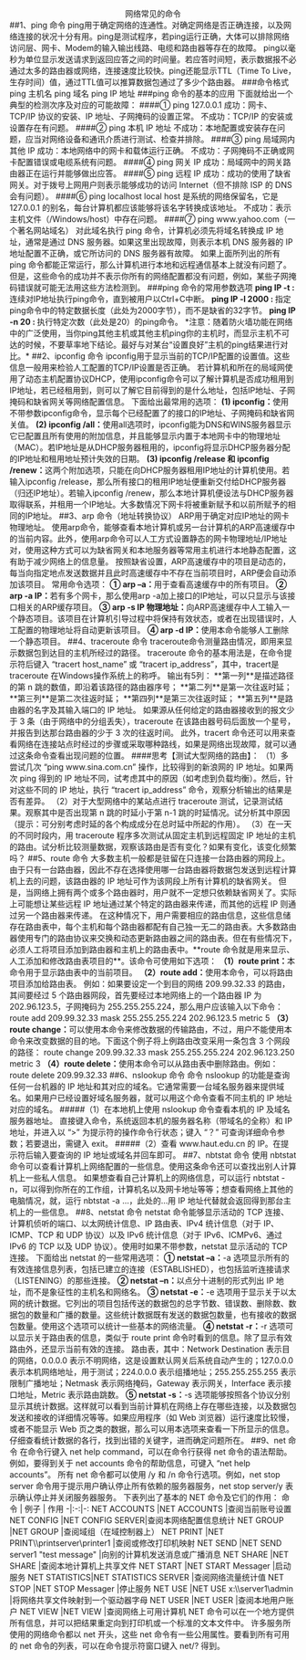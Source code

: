 <center>网络常见的命令</center>
##1、ping 命令
ping用于确定网络的连通性。对确定网络是否正确连接，以及网络连接的状况十分有用。ping是测试程序，若ping运行正确，大体可以排除网络访问层、网卡、Modem的输入输出线路、电缆和路由器等存在的故障。
ping以毫秒为单位显示发送请求到返回应答之间的时间量。若应答时间短，表示数据报不必通过太多的路由器或网络，连接速度比较快。ping还能显示TTL（Time To Live，生存时间）值，通过TTL值可以推算数据包通过了多少个路由器。
###命令格式
ping 主机名
ping 域名
ping IP 地址
###ping 命令的基本的应用
下面就给出一个典型的检测次序及对应的可能故障：
####① ping 127.0.0.1
成功：网卡、TCP/IP 协议的安装、IP 地址、子网掩码的设置正常。
不成功：TCP/IP 的安装或设置存在有问题。
####② ping 本机 IP 地址
不成功：本地配置或安装存在问题，应当对网络设备和通讯介质进行测试、检查并排除。
####③ ping 局域网内其他 IP
成功：本地网络中的网卡和载体运行正确。
不成功：子网掩码不正确或网卡配置错误或电缆系统有问题。
####④ ping 网关 IP
成功：局域网中的网关路由器正在运行并能够做出应答。
####⑤ ping 远程 IP
成功：成功的使用了缺省网关。对于拨号上网用户则表示能够成功的访问 Internet（但不排除 ISP 的 DNS 会有问题）。
####⑥ ping localhost
local host 是系统的网络保留名，它是 127.0.0.1 的别名，每台计算机都应该能够将该名字转换成该地址。
不成功：表示主机文件（/Windows/host）中存在问题。
####⑦ ping www.yahoo.com（一个著名网站域名）
对此域名执行 ping 命令，计算机必须先将域名转换成 IP 地址，通常是通过 DNS 服务器。如果这里出现故障，则表示本机 DNS 服务器的 IP 地址配置不正确，或它所访问的 DNS 服务器有故障。
如果上面所列出的所有 ping 命令都能正常运行，那么计算机进行本地和远程通信基本上就没有问题了。但是，这些命令的成功并不表示你所有的网络配置都没有问题，例如，某些子网掩码错误就可能无法用这些方法检测到。
###ping 命令的常用参数选项
<strong>ping IP -t : </strong>连续对IP地址执行ping命令，直到被用户以Ctrl+C中断。
<strong>ping IP -l 2000 : </strong>指定ping命令中的特定数据长度（此处为2000字节），而不是缺省的32字节。
<strong>ping IP -n 20 : </strong>执行特定次数（此处是20）的ping命令。
*注意：随着防火墙功能在网络中的广泛使用，当你ping其他主机或其他主机ping你的主机时，而显示主机不可达的时候，不要草率地下结论。最好与对某台“设置良好”主机的ping结果进行对比。*
##2、ipconfig 命令
ipconfig用于显示当前的TCP/IP配置的设置值。这些信息一般用来检验人工配置的TCP/IP设置是否正确。
若计算机和所在的局域网使用了动态主机配置协议DHCP，使用ipconfig命令可以了解计算机是否成功租用到IP地址，若已经租用到，则可以了解它目前得到的是什么地址，包括IP地址、子网掩码和缺省网关等网络配置信息。
下面给出最常用的选项：
<strong>(1) ipconfig：</strong>使用不带参数ipconfig命令，显示每个已经配置了的接口的IP地址、子网掩码和缺省网关值。
<strong>(2) ipconfig /all：</strong>使用all选项时，ipconfig能为DNS和WINS服务器显示它已配置且所有使用的附加信息，并且能够显示内置于本地网卡中的物理地址（MAC）。若IP地址是从DHCP服务器租用的，ipconfig将显示DHCP服务器分配的IP地址和租用地址预计失效的日期。
<strong>(3) ipconfig /release 和 ipconfig /renew：</strong>这两个附加选项，只能在向DHCP服务器租用IP地址的计算机使用。若输入ipconfig /release，那么所有接口的租用IP地址便重新交付给DHCP服务器（归还IP地址）。若输入ipconfig /renew，那么本地计算机便设法与DHCP服务器取得联系，并租用一个IP地址。大多数情况下网卡将被重新赋予和以前所赋予的相同的IP地址。
##3、arp 命令（地址转换协议）
ARP用于确定对应IP地址的网卡物理地址。
使用arp命令，能够查看本地计算机或另一台计算机的ARP高速缓存中的当前内容。此外，使用arp命令可以人工方式设置静态的网卡物理地址/IP地址对，使用这种方式可以为缺省网关和本地服务器等常用主机进行本地静态配置，这有助于减少网络上的信息量。
按照缺省设置，ARP高速缓存中的项目是动态的，每当向指定地点发送数据并且此时高速缓存中不存在当前项目时，ARP便会自动添加该项目。
常用命令选项：
<strong>① arp –a：</strong>用于查看高速缓存中的所有项目。
<strong>② arp -a IP：</strong>若有多个网卡，那么使用arp -a加上接口的IP地址，可以只显示与该接口相关的ARP缓存项目。
<strong>③ arp -s IP 物理地址：</strong>向ARP高速缓存中人工输入一个静态项目。该项目在计算机引导过程中将保持有效状态，或者在出现错误时，人工配置的物理地址将自动更新该项目。
<strong>④ arp -d IP：</strong>使用本命令能够人工删除一个静态项目。
##4、traceroute 命令
traceroute命令测量路由情况，即用来显示数据包到达目的主机所经过的路径。
traceroute 命令的基本用法是，在命令提示符后键入 “tracert host_name” 或 “tracert ip_address”，其中，tracert是traceroute 在Windows操作系统上的称呼。
输出有5列：
**第一列**是描述路径的第 n 跳的数值，即沿着该路径的路由器序号；
**第二列**是第一次往返时延；
**第三列**是第二次往返时延；
**第四列**是第三次往返时延；
**第五列**是路由器的名字及其输入端口的 IP 地址。
如果源从任何给定的路由器接收到的报文少于 3 条（由于网络中的分组丢失），traceroute 在该路由器号码后面放一个星号，并报告到达那台路由器的少于 3 次的往返时间。
此外，tracert 命令还可以用来查看网络在连接站点时经过的步骤或采取哪种路线，如果是网络出现故障，就可以通过这条命令查看出现问题的位置。
####思考【测试大型网络的路由】：
（1）多尝试几次 “ping www.sina.com.cn” 操作，比较得到的新浪网的 IP 地址。如果两次 ping 得到的 IP 地址不同，试考虑其中的原因（如考虑到负载均衡）。然后，针对这些不同的 IP 地址，执行 “tracert ip_address” 命令，观察分析输出的结果是否有差异。
（2）对于大型网络中的某站点进行 traceroute 测试，记录测试结果。观察其中是否出现第 n 跳的时延小于第 n-1 跳的时延情况。试分析其中原因（提示：可分别考虑时延的各个构成成分在总时延中所起的作用）。
（3）在一天的不同时段内，用 traceroute 程序多次测试从固定主机到远程固定 IP 地址的主机的路由。试分析比较测量数据，观察该路由是否有变化？如果有变化，该变化频繁吗？
##5、route 命令
大多数主机一般都是驻留在只连接一台路由器的网段上。由于只有一台路由器，因此不存在选择使用哪一台路由器将数据包发送到远程计算机上去的问题，该路由器的 IP 地址可作为该网段上所有计算机的缺省网关。
但是，当网络上拥有两个或多个路由器时，用户就不一定想只依赖缺省网关了。实际上可能想让某些远程 IP 地址通过某个特定的路由器来传递，而其他的远程 IP 则通过另一个路由器来传递。
在这种情况下，用户需要相应的路由信息，这些信息储存在路由表中，每个主机和每个路由器都配有自己独一无二的路由表。大多数路由器使用专门的路由协议来交换和动态更新路由器之间的路由表。但在有些情况下，必须人工将项目添加到路由器和主机上的路由表中。**route 命令就是用来显示、人工添加和修改路由表项目的**。该命令可使用如下选项：
<strong>（1）route print：</strong>本命令用于显示路由表中的当前项目。
<strong>（2）route add：</strong>使用本命令，可以将路由项目添加给路由表。
例如：如果要设定一个到目的网络 209.99.32.33 的路由，其间要经过 5 个路由器网段，首先要经过本地网络上的一个路由器 IP 为 202.96.123.5，子网掩码为 255.255.255.224，那么用户应该输入以下命令：
route add 209.99.32.33 mask 255.255.255.224 202.96.123.5 metric 5
<strong>（3）route change：</strong>可以使用本命令来修改数据的传输路由，不过，用户不能使用本命令来改变数据的目的地。下面这个例子将上例路由改变采用一条包含 3 个网段的路径：
route change 209.99.32.33 mask 255.255.255.224 202.96.123.250  metric 3
<strong>（4）route delete：</strong>使用本命令可以从路由表中删除路由。例如：route delete 209.99.32.33
##6、nslookup 命令
命令 nslookup 的功能是查询任何一台机器的 IP 地址和其对应的域名。它通常需要一台域名服务器来提供域名。如果用户已经设置好域名服务器，就可以用这个命令查看不同主机的 IP 地址对应的域名。
#####（1）在本地机上使用 nslookup 命令查看本机的 IP 及域名服务器地址。
直接键入命令，系统返回本机的服务器名称（带域名的全称）和 IP 地址，并进入以 “>” 为提示符的操作命令行状态；键入 “？” 可查询详细命令参数；若要退出，需键入 exit。
#####（2）查看 www.haut.edu.cn 的 IP。在提示符后输入要查询的 IP 地址或域名并回车即可。
##7、nbtstat 命令
使用 nbtstat 命令可以查看计算机上网络配置的一些信息。使用这条命令还可以查找出别人计算机上一些私人信息。
如果想查看自己计算机上的网络信息，可以运行 nbtstat -n，可以得到你所在的工作组，计算机名以及网卡地址等等；想查看网络上其他的电脑情况，就，运行 nbtstat -a ...，此处的...用 IP 地址代替就会返回得到那台主机上的一些信息。
##8、netstat 命令
netstat 命令能够显示活动的 TCP 连接、计算机侦听的端口、以太网统计信息、IP 路由表、IPv4 统计信息（对于 IP、ICMP、TCP 和 UDP 协议）以及 IPv6 统计信息（对于 IPv6、ICMPv6、通过 IPv6 的 TCP 以及 UDP 协议）。使用时如果不带参数，netstat 显示活动的 TCP 连接。
下面给出 netstat 的一些常用选项：
<strong>① netstat –a：</strong>-a 选项显示所有的有效连接信息列表，包括已建立的连接（ESTABLISHED），也包括监听连接请求（LISTENING）的那些连接。
<strong>② netstat –n：</strong>以点分十进制的形式列出 IP 地址，而不是象征性的主机名和网络名。
<strong>③ netstat -e：</strong>-e 选项用于显示关于以太网的统计数据。它列出的项目包括传送的数据包的总字节数、错误数、删除数、数据包的数量和广播的数量。这些统计数据既有发送的数据包数量，也有接收的数据包数量。使用这个选项可以统计一些基本的网络流量。
<strong>④ netstat -r：</strong>-r 选项可以显示关于路由表的信息，类似于 route print 命令时看到的信息。除了显示有效路由外，还显示当前有效的连接。
路由表，其中：Network Destination 表示目的网络，0.0.0.0 表示不明网络，这是设置默认网关后系统自动产生的；127.0.0.0 表示本机网络地址，用于测试；224.0.0.0 表示组播地址；255.255.255.255 表示限制广播地址；Netmask 表示网络掩码，Gateway 表示网关，Interface 表示接口地址，Metric 表示路由跳数。
<strong>⑤ netstat -s：</strong>-s 选项能够按照各个协议分别显示其统计数据。这样就可以看到当前计算机在网络上存在哪些连接，以及数据包发送和接收的详细情况等等。如果应用程序（如 Web 浏览器）运行速度比较慢，或者不能显示 Web 页之类的数据，那么可以用本选项来查看一下所显示的信息。仔细查看统计数据的各行，找到出错的关键字，进而确定问题所在。
##9、net 命令
在命令行键入 net help command，可以在命令行获得 net 命令的语法帮助。例如，要得到关于 net accounts 命令的帮助信息，可键入 “net help accounts”。
所有 net 命令都可以使用 /y 和 /n 命令行选项。例如，net stop server 命令用于提示用户确认停止所有依赖的服务器服务，net stop server/y 表示确认停止并关闭服务器服务。
下表列出了基本的 NET 命令及它们的作用：
命令          |    例子         |   作用
-|:-:|-:
NET ACCOUNTS  |NET ACCOUNTS     |查阅当前账号设置
NET CONFIG    |NET CONFIG SERVER|查阅本网络配置信息统计
NET GROUP     |NET GROUP        |查阅域组（在域控制器上）
NET PRINT     |NET PRINT\\printserver\printer1  |查阅或修改打印机映射
NET SEND      |NET SEND server1 "test message"  |向别的计算机发送消息或广播消息
NET SHARE     |NET SHARE        |查阅本地计算机上共享文件
NET START     |NET START Messager               |启动服务
NET STATISTICS|NET STATISTICS SERVER  |查阅网络流量统计值
NET STOP      |NET STOP Messager                |停止服务
NET USE       |NET USE x:\\server1\admin  |将网络共享文件映射到一个驱动器字母
NET USER      |NET USER         |查阅本地用户账户
NET VIEW      |NET VIEW         |查阅网络上可用计算机
NET 命令可以在一个地方提供所有信息，并可以把结果重定向到打印机或一个标准的文本文件中。
许多服务所使用的网络命令都以 net 开头，这些 net 命令有一些公用属性。要看到所有可用的 net 命令的列表，可以在命令提示符窗口键入 net/? 得到。
